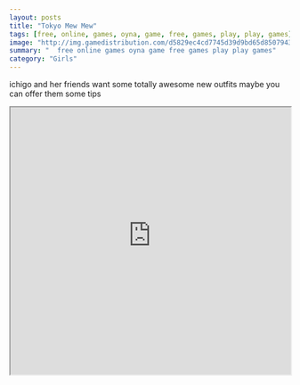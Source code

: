 ```yaml
---
layout: posts
title: "Tokyo Mew Mew"
tags: [free, online, games, oyna, game, free, games, play, play, games]
image: "http://img.gamedistribution.com/d5829ec4cd7745d39d9bd65d8507943e.jpg"
summary: "  free online games oyna game free games play play games"
category: "Girls"
---
```


ichigo and her friends want some totally awesome new outfits maybe you can offer them some tips

<iframe width="100%" height="480px;" src="http://flash.gamedistribution.com?game=d5829ec4cd7745d39d9bd65d8507943e"></iframe>